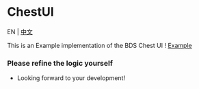 # ChestUI 
EN | [中文](Readme_zh.md)


This is an Example implementation of the BDS Chest UI
! [Example](resource/example.png)

### Please refine the logic yourself
- Looking forward to your development!
